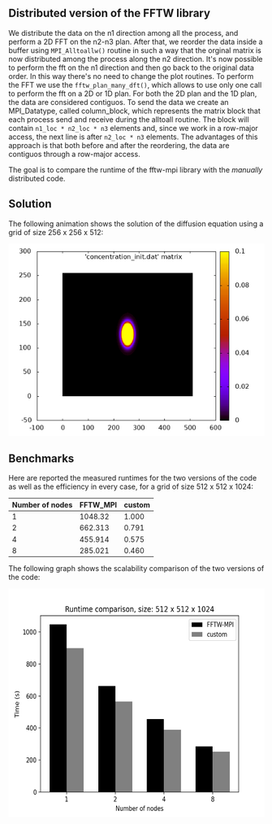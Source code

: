 ## Distributed version of the FFTW library

We distribute the data on the n1 direction among all the process, and perform a 2D FFT on the n2-n3 plan. After that, we reorder the data inside a buffer using `MPI_Alltoallw()` routine in such a way that the orginal matrix is now distributed among the process along the n2 direction. It's now possible to perform the fft on the n1 direction and then go back to the original data order. In this way there's no need to change the plot routines.
To perform the FFT we use the `fftw_plan_many_dft()`, which allows to use only one call to perform the fft on a 2D or 1D plan. For both the 2D plan and the 1D plan, the data are considered contiguos.
To send the data we create an MPI_Datatype, called column_block, which represents the matrix block that each process send and receive during the alltoall routine. The block will contain `n1_loc * n2_loc * n3` elements and, since we work in a row-major access, the next line is after `n2_loc * n3` elements. The advantages of this approach is that both before and after the reordering, the data are contiguos through a row-major access.

The goal is to compare the runtime of the fftw-mpi library with the *manually* distributed code.

## Solution

The following animation shows the solution of the diffusion equation using a grid of size 256 x 256 x 512:

![Alt Text](animate.gif)

## Benchmarks

Here are reported the measured runtimes for the two versions of the code as well as the efficiency in every case, for a grid of size 512 x 512 x 1024:

| Number of nodes | FFTW_MPI | custom |
| -------------- | -------------- | -------------- |
| 1 | 1048.32 | 1.000 | 899.280 | 1.000 |
| 2 | 662.313 | 0.791 | 566.119 | 0.794 |
| 4 | 455.914 | 0.575 | 388.254 | 0.579 |
| 8 | 285.021 | 0.460 | 251.448 | 0.447 |


The following graph shows the scalability comparison of the two versions of the code:

<img src="Comparison_FFTW.png" alt="Image Description" width="600" height="450">


